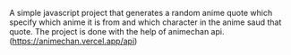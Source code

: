 A simple javascript project that generates a random anime quote which specify which anime it is from and which character in the anime saud that quote.
The project is done with the help of animechan api.(https://animechan.vercel.app/api)
